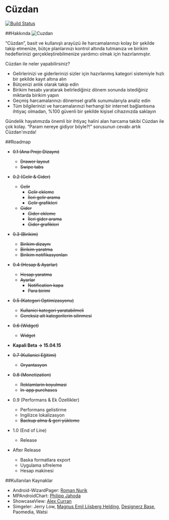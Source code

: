 Cüzdan
======
[![Build Status](https://magnum.travis-ci.com/umutseven92/Cuzdan.svg?token=FcSswCqpWzu5VpELPryw&branch=master)](https://magnum.travis-ci.com/umutseven92/Cuzdan)

##Hakkında
![Cuzdan](https://github.com/umutseven92/Cuzdan/blob/master/res/drawable-xxhdpi/ic_launcher.png)

“Cüzdan”, basit ve kullanışlı arayüzü ile harcamalarınızı kolay bir şekilde takip etmenize, bütçe planlarınızı kontrol altında tutmanıza ve birikim hedeflerinizi gerçekleştirebilmenize yardımcı olmak için hazırlanmıştır.  
  
Cüzdan ile neler yapabilirsiniz?

* Gelirlerinizi ve giderlerinizi sizler için hazırlanmış kategori sistemiyle hızlı bir şekilde kayıt altına alın
* Bütçenizi anlık olarak takip edin
* Birikim hesabı yaratarak belirlediğiniz dönem sonunda istediğiniz miktarda birikim yapın
* Geçmiş harcamalarınızı dönemsel grafik sunumularıyla analiz edin 
* Tüm bilgilerinizi ve harcamalarınızi herhangi bir internet bağlantısına ihtiyaç olmadan, %100 güvenli bir şekilde kişisel cihazınızda saklayın
 
Gündelik hayatımızda önemli bir ihtiyaç halini alan harcama takibi Cüzdan ile  çok kolay. “Param nereye gidiyor böyle?!” sorusunun cevabı artık Cüzdan'ınızda!

##Roadmap
* ~~0.1 (Ana Proje Dizaynı)~~
  * ~~Drawer layout~~
  * ~~Swipe tabs~~

* ~~0.2 (Gelir & Gider)~~
  * ~~Gelir~~
    * ~~Gelir ekleme~~
    * ~~İleri gelir arama~~
    * ~~Gelir grafikleri~~
  * ~~Gider~~
    * ~~Gider ekleme~~
    * ~~İleri gider arama~~
    * ~~Gider grafikleri~~

* ~~0.3 (Birikim)~~
  * ~~Birikim dizaynı~~
  * ~~Birikim yaratma~~
  * ~~Birikim notifikasyonları~~

* ~~0.4 (Hesap & Ayarlar)~~
  * ~~Hesap yaratma~~
  * ~~Ayarlar~~
    * ~~Notification kapa~~ 
    * ~~Para birimi~~

* ~~0.5 (Kategori Optimizasyonu)~~
  * ~~Kullanici kategori yaratabilmeli~~
  * ~~Gereksiz alt kategorilerin silinmesi~~

* ~~0.6 (Widget)~~
  * ~~Widget~~

* **Kapali Beta -> 15.04.15**

* ~~0.7 (Kullanici Eğitimi)~~
  * ~~Oryantasyon~~

* ~~0.8 (Monetization)~~
  * ~~Reklamlarin koyulmasi~~
  * ~~In-app purchases~~

* 0.9 (Performans & Ek Özellikler)
  * Performans gelistirme
  * Ingilizce lokalizasyon
  * ~~Backup alma & geri yükleme~~

* 1.0 (End of Line)
  * Release

* After Release
  * Baska formatlara export
  * Uygulama sifreleme
  * Hesap makinesi

##Kullanılan Kaynaklar
* Android-WizardPager: [Roman Nurik](http://roman.nurik.net/)
* MPAndroidChart: [Philipp Jahoda](https://github.com/PhilJay)
* ShowcaseView: [Alex Curran](https://github.com/amlcurran)
* Simgeler: Jerry Low, [Magnus Emil Liisberg Helding](http://www.magnushelding.dk/), [Designerz Base](http://www.finest.graphics/), Paomedia, Watsi
